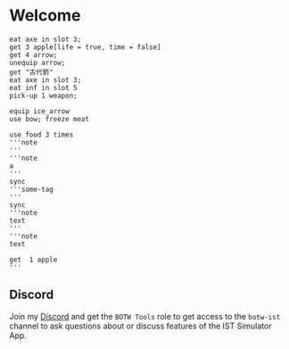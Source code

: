 # Welcome

```skybook
eat axe in slot 3;
get 3 apple[life = true, time = false]
get 4 arrow;
unequip arrow;
get "古代箭"
eat axe in slot 3;
eat inf in slot 5
pick-up 1 weapon;

equip ice_arrow
use bow; freeze meat

use food 3 times
'''note
'''
'''note
a
'''
sync
'''some-tag
'''
sync
'''note
text
'''
'''note
text

get  1 apple
'''
```

## Discord
Join my [Discord](https://discord.gg/xe2wHYrSgB)
and get the `BOTW Tools` role to get access to the `botw-ist` channel to ask
questions about or discuss features of the IST Simulator App.
